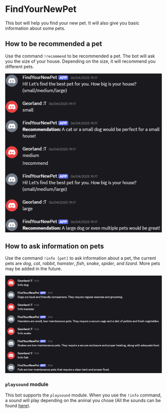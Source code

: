 # FindYourNewPet
This bot will help you find your new pet. It will also give you basic information about some pets.

## How to be recommended a pet
Use the command `!recommend` to be recommended a pet. The bot will ask you the size of your house. Depending on the size, it will recommend you different pets.

![!recommend](https://raw.githubusercontent.com/AKodlandUser/FindYourNewPet/refs/heads/main/recommend.png)

## How to ask information on pets
Use the command `!info [pet]` to ask information about a pet, the current pets are *dog*, *cat*, *rabbit*, *hamster*, *fish*, *snake*, *spider*, and *lizard*. More pets may be added in the future.

![!info](https://raw.githubusercontent.com/AKodlandUser/FindYourNewPet/refs/heads/main/info.png)

### `playsound` module

This bot supports the `playsound` module. When you use the `!info` command, a sound will play depending on the animal you chose (All the sounds can be found [here]()).
